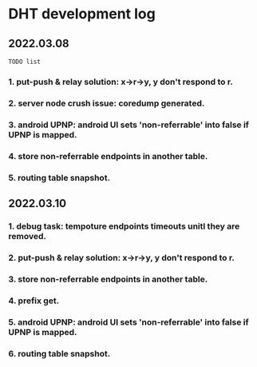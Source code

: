 # DHT development log

## 2022.03.08

    TODO list

### 1. put-push & relay solution: x->r->y, y don't respond to r.

### 2. server node crush issue: coredump generated.

### 3. android UPNP: android UI sets 'non-referrable' into false if UPNP is mapped.

### 4. store non-referrable endpoints in another table.

### 5. routing table snapshot.

## 2022.03.10

### 1. debug task: tempoture endpoints timeouts unitl they are removed.

### 2. put-push & relay solution: x->r->y, y don't respond to r.

### 3. store non-referrable endpoints in another table. 

### 4. prefix get.

### 5. android UPNP: android UI sets 'non-referrable' into false if UPNP is mapped.

### 6. routing table snapshot.
